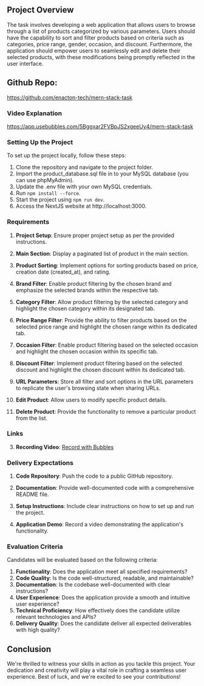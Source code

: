 ## Project Overview

The task involves developing a web application that allows users to browse through a list of products categorized by various parameters. Users should have the capability to sort and filter products based on criteria such as categories, price range, gender, occasion, and discount. Furthermore, the application should empower users to seamlessly edit and delete their selected products, with these modifications being promptly reflected in the user interface.

## Github Repo:

https://github.com/enacton-tech/mern-stack-task

### Video Explanation

https://app.usebubbles.com/5Bggxar2FVBpJS2xgeeUy4/mern-stack-task

### Setting Up the Project

To set up the project locally, follow these steps:

1. Clone the repository and navigate to the project folder.
2. Import the product_database.sql file in to your MySQL database (you can use phpMyAdmin).
3. Update the .env file with your own MySQL credentials.
4. Run `npm install --force`.
5. Start the project using `npm run dev`.
6. Access the NextJS website at http://localhost:3000.

### Requirements

1. **Project Setup**: Ensure proper project setup as per the provided instructions.

2. **Main Section**: Display a paginated list of product in the main section.

3. **Product Sorting**: Implement options for sorting products based on price, creation date (created_at), and rating.

4. **Brand Filter**: Enable product filtering by the chosen brand and emphasize the selected brands within the respective tab.

5. **Category Filter**: Allow product filtering by the selected category and highlight the chosen category within its designated tab.

6. **Price Range Filter**: Provide the ability to filter products based on the selected price range and highlight the chosen range within its dedicated tab.

7. **Occasion Filter**: Enable product filtering based on the selected occasion and highlight the chosen occasion within its specific tab.

8. **Discount Filter**: Implement product filtering based on the selected discount and highlight the chosen discount within its dedicated tab.

9. **URL Parameters**: Store all filter and sort options in the URL parameters to replicate the user's browsing state when sharing URLs.

10. **Edit Product**: Allow users to modify specific product details.

11. **Delete Product**: Provide the functionality to remove a particular product from the list.

### Links

3. **Recording Video**: [Record with Bubbles](https://app.usebubbles.com/)

### Delivery Expectations

1. **Code Repository**: Push the code to a public GitHub repository.

2. **Documentation**: Provide well-documented code with a comprehensive README file.

3. **Setup Instructions**: Include clear instructions on how to set up and run the project.

4. **Application Demo**: Record a video demonstrating the application's functionality.

### Evaluation Criteria

Candidates will be evaluated based on the following criteria:

1. **Functionality**: Does the application meet all specified requirements?
2. **Code Quality**: Is the code well-structured, readable, and maintainable?
3. **Documentation**: Is the codebase well-documented with clear instructions?
4. **User Experience**: Does the application provide a smooth and intuitive user experience?
5. **Technical Proficiency**: How effectively does the candidate utilize relevant technologies and APIs?
6. **Delivery Quality**: Does the candidate deliver all expected deliverables with high quality?

## Conclusion

We're thrilled to witness your skills in action as you tackle this project. Your dedication and creativity will play a vital role in crafting a seamless user experience. Best of luck, and we're excited to see your contributions!
